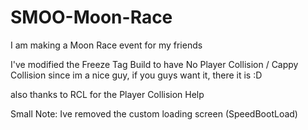 # SMOO-Moon-Race

I am making a Moon Race event for my friends


I've modified the Freeze Tag Build to have No Player Collision / Cappy Collision
since im a nice guy, if you guys want it, there it is :D

also thanks to RCL for the Player Collision Help

Small Note: Ive removed the custom loading screen (SpeedBootLoad)
